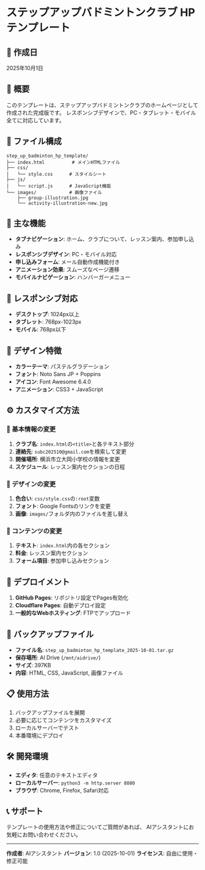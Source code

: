 # ステップアップバドミントンクラブ HPテンプレート

## 📅 作成日
2025年10月1日

## 🎯 概要
このテンプレートは、ステップアップバドミントンクラブのホームページとして作成された完成版です。
レスポンシブデザインで、PC・タブレット・モバイル全てに対応しています。

## 📁 ファイル構成
```
step_up_badminton_hp_template/
├── index.html          # メインHTMLファイル
├── css/
│   └── style.css      # スタイルシート
├── js/
│   └── script.js      # JavaScript機能
└── images/            # 画像ファイル
    ├── group-illustration.jpg
    └── activity-illustration-new.jpg
```

## 🌟 主な機能
- **タブナビゲーション**: ホーム、クラブについて、レッスン案内、参加申し込み
- **レスポンシブデザイン**: PC・モバイル対応
- **申し込みフォーム**: メール自動作成機能付き
- **アニメーション効果**: スムーズなページ遷移
- **モバイルナビゲーション**: ハンバーガーメニュー

## 📱 レスポンシブ対応
- **デスクトップ**: 1024px以上
- **タブレット**: 768px-1023px
- **モバイル**: 768px以下

## 🎨 デザイン特徴
- **カラーテーマ**: パステルグラデーション
- **フォント**: Noto Sans JP + Poppins
- **アイコン**: Font Awesome 6.4.0
- **アニメーション**: CSS3 + JavaScript

## ⚙️ カスタマイズ方法

### 🔧 基本情報の変更
1. **クラブ名**: `index.html`の`<title>`と各テキスト部分
2. **連絡先**: `subc202510@gmail.com`を検索して変更
3. **開催場所**: 横浜市立大岡小学校の情報を変更
4. **スケジュール**: レッスン案内セクションの日程

### 🎨 デザインの変更
1. **色合い**: `css/style.css`の`:root`変数
2. **フォント**: Google Fontsのリンクを変更
3. **画像**: `images/`フォルダ内のファイルを差し替え

### 📝 コンテンツの変更
1. **テキスト**: `index.html`内の各セクション
2. **料金**: レッスン案内セクション
3. **フォーム項目**: 参加申し込みセクション

## 🚀 デプロイメント
1. **GitHub Pages**: リポジトリ設定でPages有効化
2. **Cloudflare Pages**: 自動デプロイ設定
3. **一般的なWebホスティング**: FTPでアップロード

## 🔄 バックアップファイル
- **ファイル名**: `step_up_badminton_hp_template_2025-10-01.tar.gz`
- **保存場所**: AI Drive (`/mnt/aidrive/`)
- **サイズ**: 397KB
- **内容**: HTML, CSS, JavaScript, 画像ファイル

## 📋 使用方法
1. バックアップファイルを展開
2. 必要に応じてコンテンツをカスタマイズ
3. ローカルサーバーでテスト
4. 本番環境にデプロイ

## 🛠️ 開発環境
- **エディタ**: 任意のテキストエディタ
- **ローカルサーバー**: `python3 -m http.server 8080`
- **ブラウザ**: Chrome, Firefox, Safari対応

## 📞 サポート
テンプレートの使用方法や修正についてご質問があれば、
AIアシスタントにお気軽にお問い合わせください。

---
**作成者**: AIアシスタント
**バージョン**: 1.0 (2025-10-01)
**ライセンス**: 自由に使用・修正可能
